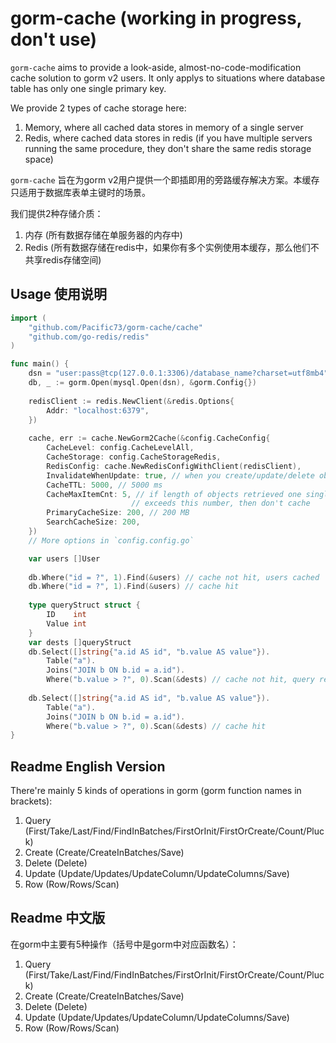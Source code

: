 # gorm-cache (working in progress, don't use)

`gorm-cache` aims to provide a look-aside, almost-no-code-modification cache solution to gorm v2 users. It only applys to situations where database table has only one single primary key.

We provide 2 types of cache storage here:

1. Memory, where all cached data stores in memory of a single server
2. Redis, where cached data stores in redis (if you have multiple servers running the same procedure, they don't share the same redis storage space)

`gorm-cache` 旨在为gorm v2用户提供一个即插即用的旁路缓存解决方案。本缓存只适用于数据库表单主键时的场景。

我们提供2种存储介质：

1. 内存 (所有数据存储在单服务器的内存中)
2. Redis (所有数据存储在redis中，如果你有多个实例使用本缓存，那么他们不共享redis存储空间)

## Usage 使用说明

```go
import (
    "github.com/Pacific73/gorm-cache/cache"
    "github.com/go-redis/redis"
)

func main() {
    dsn = "user:pass@tcp(127.0.0.1:3306)/database_name?charset=utf8mb4"
    db, _ := gorm.Open(mysql.Open(dsn), &gorm.Config{})
    
    redisClient := redis.NewClient(&redis.Options{
        Addr: "localhost:6379",    
    })
    
    cache, err := cache.NewGorm2Cache(&config.CacheConfig{
        CacheLevel: config.CacheLevelAll,
        CacheStorage: config.CacheStorageRedis,
        RedisConfig: cache.NewRedisConfigWithClient(redisClient),
        InvalidateWhenUpdate: true, // when you create/update/delete objects, invalidate cache
        CacheTTL: 5000, // 5000 ms
        CacheMaxItemCnt: 5, // if length of objects retrieved one single time 
                           // exceeds this number, then don't cache
        PrimaryCacheSize: 200, // 200 MB
        SearchCacheSize: 200,
    })
    // More options in `config.config.go`

    var users []User
    
    db.Where("id = ?", 1).Find(&users) // cache not hit, users cached
    db.Where("id = ?", 1).Find(&users) // cache hit
    
    type queryStruct struct {
        ID    int
        Value int
    }
    var dests []queryStruct
    db.Select([]string{"a.id AS id", "b.value AS value"}).
        Table("a").
        Joins("JOIN b ON b.id = a.id").
        Where("b.value > ?", 0).Scan(&dests) // cache not hit, query result cached
    
    db.Select([]string{"a.id AS id", "b.value AS value"}).
    	Table("a").
    	Joins("JOIN b ON b.id = a.id").
    	Where("b.value > ?", 0).Scan(&dests) // cache hit
}
```

## Readme English Version 

There're mainly 5 kinds of operations in gorm (gorm function names in brackets):

1. Query (First/Take/Last/Find/FindInBatches/FirstOrInit/FirstOrCreate/Count/Pluck)
2. Create (Create/CreateInBatches/Save)
3. Delete (Delete)
4. Update (Update/Updates/UpdateColumn/UpdateColumns/Save)
5. Row (Row/Rows/Scan)

## Readme 中文版

在gorm中主要有5种操作（括号中是gorm中对应函数名）：

1. Query (First/Take/Last/Find/FindInBatches/FirstOrInit/FirstOrCreate/Count/Pluck)
2. Create (Create/CreateInBatches/Save)
3. Delete (Delete)
4. Update (Update/Updates/UpdateColumn/UpdateColumns/Save)
5. Row (Row/Rows/Scan)



